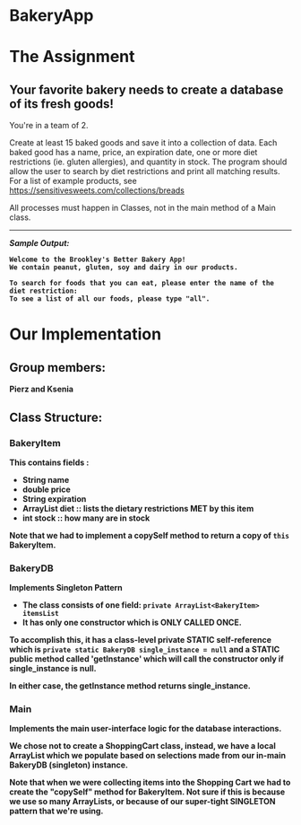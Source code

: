 # BakeryApp


# The Assignment

## Your favorite bakery needs to create a database of its fresh goods!

You're in a team of 2.

Create at least 15 baked goods and save it into a collection of data. 
Each baked good has a name, price, an expiration date, one or more diet restrictions (ie. gluten allergies), and quantity in stock.
The program should allow the user to search by diet restrictions and print all matching results.
For a list of example products, see https://sensitivesweets.com/collections/breads


All processes must happen in Classes, not in the main method of a Main class.

<hr/>
<em><b>Sample Output:</em><b/>
  
```console
Welcome to the Brookley's Better Bakery App! 
We contain peanut, gluten, soy and dairy in our products. 

To search for foods that you can eat, please enter the name of the diet restriction: 
To see a list of all our foods, please type "all".
```

# Our Implementation

## Group members:
Pierz and Ksenia

## Class Structure:

### BakeryItem
This contains fields :
- String name
- double price
- String expiration
- ArrayList<String> diet :: lists the dietary restrictions MET by this item
- int stock :: how many are in stock

Note that we had to implement a copySelf method to return a copy of `this` BakeryItem.

### BakeryDB
Implements **Singleton Pattern**

- The class consists of one field: `private ArrayList<BakeryItem> itemsList`
- It has only one constructor which is ONLY CALLED ONCE.

To accomplish this, it has a class-level private STATIC self-reference 
which is `private static BakeryDB single_instance = null` 
and a STATIC public method called 'getInstance' 
which will call the constructor only if single_instance is null.

In either case, the getInstance method returns single_instance.

### Main
Implements the main user-interface logic for the database interactions.

We chose not to create a ShoppingCart class, instead, we have a local ArrayList<BakeryItem> 
which we populate based on selections made from our in-main BakeryDB (singleton) instance. 

Note that when we were collecting items into the Shopping Cart 
we had to create the "copySelf" method for BakeryItem. 
Not sure if this is because we use so many ArrayLists, 
or because of our super-tight SINGLETON pattern that we're using.